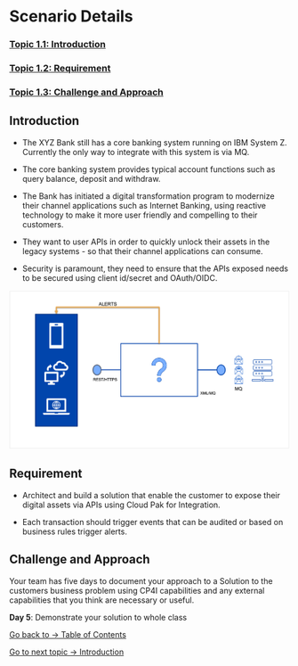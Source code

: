 # Scenario Details

### [Topic 1.1: Introduction](README.md#introduction)
### [Topic 1.2: Requirement](README.md#requirement)
### [Topic 1.3: Challenge and Approach](README.md#challenge-and-approach)

## Introduction

- The XYZ Bank still has a core banking system running on IBM System Z. Currently the only way to integrate with this system is via MQ.

- The core banking system provides typical account functions such as query balance, deposit and withdraw. 

- The Bank has initiated a digital transformation program to modernize their channel applications such as Internet  Banking, using reactive technology to make it more user friendly and compelling to their customers.

- They want to user APIs in order to  quickly unlock their assets in the legacy systems - so that their channel applications can consume.

- Security is paramount, they need to ensure that the APIs exposed needs to be secured using client id/secret and OAuth/OIDC.

![Scenario 2](img/01-scenario2-diagram.png)

## Requirement

- Architect and build a solution that enable the customer to expose their digital assets via APIs using Cloud Pak for Integration.

- Each transaction should trigger events that can be audited or based on business rules trigger alerts.

## Challenge and Approach

Your team has five days to document your approach to a Solution to the customers business problem using CP4I capabilities and any external capabilities that you think are necessary or useful.

**Day 5**: Demonstrate your solution to whole class

[Go back to -> Table of Contents](../README.md)

[Go to next topic -> Introduction](../Introduction/README.md)
